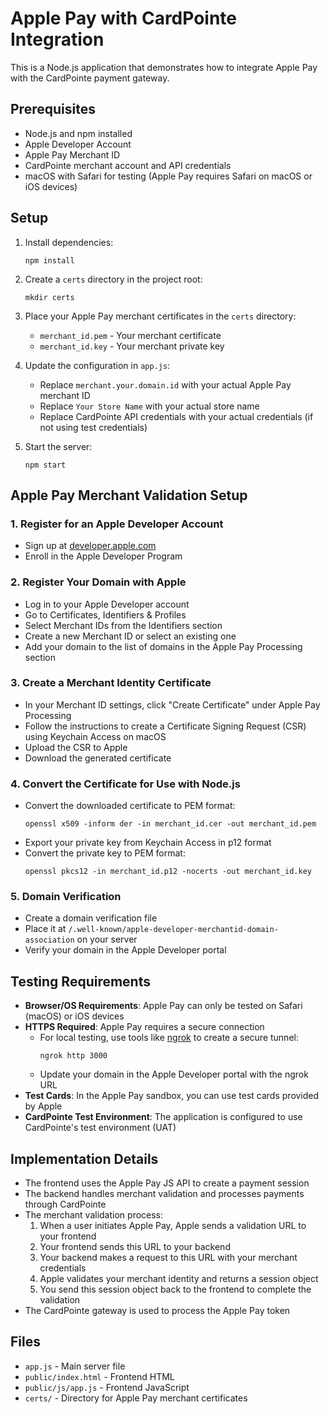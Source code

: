 # Apple Pay with CardPointe Integration

This is a Node.js application that demonstrates how to integrate Apple Pay with the CardPointe payment gateway.

## Prerequisites

- Node.js and npm installed
- Apple Developer Account
- Apple Pay Merchant ID
- CardPointe merchant account and API credentials
- macOS with Safari for testing (Apple Pay requires Safari on macOS or iOS devices)

## Setup

1. Install dependencies:
   ```
   npm install
   ```

2. Create a `certs` directory in the project root:
   ```
   mkdir certs
   ```

3. Place your Apple Pay merchant certificates in the `certs` directory:
   - `merchant_id.pem` - Your merchant certificate
   - `merchant_id.key` - Your merchant private key

4. Update the configuration in `app.js`:
   - Replace `merchant.your.domain.id` with your actual Apple Pay merchant ID
   - Replace `Your Store Name` with your actual store name
   - Replace CardPointe API credentials with your actual credentials (if not using test credentials)

5. Start the server:
   ```
   npm start
   ```

## Apple Pay Merchant Validation Setup

### 1. Register for an Apple Developer Account
- Sign up at [developer.apple.com](https://developer.apple.com)
- Enroll in the Apple Developer Program

### 2. Register Your Domain with Apple
- Log in to your Apple Developer account
- Go to Certificates, Identifiers & Profiles
- Select Merchant IDs from the Identifiers section
- Create a new Merchant ID or select an existing one
- Add your domain to the list of domains in the Apple Pay Processing section

### 3. Create a Merchant Identity Certificate
- In your Merchant ID settings, click "Create Certificate" under Apple Pay Processing
- Follow the instructions to create a Certificate Signing Request (CSR) using Keychain Access on macOS
- Upload the CSR to Apple
- Download the generated certificate

### 4. Convert the Certificate for Use with Node.js
- Convert the downloaded certificate to PEM format:
  ```
  openssl x509 -inform der -in merchant_id.cer -out merchant_id.pem
  ```
- Export your private key from Keychain Access in p12 format
- Convert the private key to PEM format:
  ```
  openssl pkcs12 -in merchant_id.p12 -nocerts -out merchant_id.key
  ```

### 5. Domain Verification
- Create a domain verification file
- Place it at `/.well-known/apple-developer-merchantid-domain-association` on your server
- Verify your domain in the Apple Developer portal

## Testing Requirements

- **Browser/OS Requirements**: Apple Pay can only be tested on Safari (macOS) or iOS devices
- **HTTPS Required**: Apple Pay requires a secure connection
  - For local testing, use tools like [ngrok](https://ngrok.com/) to create a secure tunnel:
    ```
    ngrok http 3000
    ```
  - Update your domain in the Apple Developer portal with the ngrok URL
- **Test Cards**: In the Apple Pay sandbox, you can use test cards provided by Apple
- **CardPointe Test Environment**: The application is configured to use CardPointe's test environment (UAT)

## Implementation Details

- The frontend uses the Apple Pay JS API to create a payment session
- The backend handles merchant validation and processes payments through CardPointe
- The merchant validation process:
  1. When a user initiates Apple Pay, Apple sends a validation URL to your frontend
  2. Your frontend sends this URL to your backend
  3. Your backend makes a request to this URL with your merchant credentials
  4. Apple validates your merchant identity and returns a session object
  5. You send this session object back to the frontend to complete the validation
- The CardPointe gateway is used to process the Apple Pay token

## Files

- `app.js` - Main server file
- `public/index.html` - Frontend HTML
- `public/js/app.js` - Frontend JavaScript
- `certs/` - Directory for Apple Pay merchant certificates 